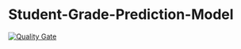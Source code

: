 # Student-Grade-Prediction-Model

[![Quality Gate](https://sonarqube.com/api/badges/gate?key=Student-Grade-Prediction-Model)](https://sonarqube.com/dashboard/index/agrov_Student-Grade-Prediction-Model)
